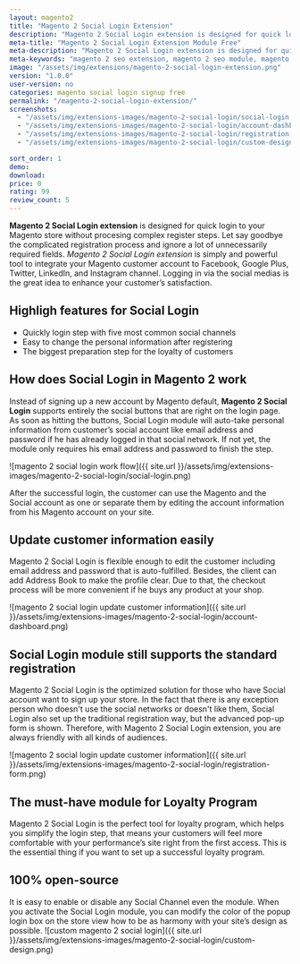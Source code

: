 ```yaml
---
layout: magento2
title: "Magento 2 Social Login Extension"
description: "Magento 2 Social Login extension is designed for quick login to your Magento store without procesing complex register steps"
meta-title: "Magento 2 Social Login Extension Module Free"
meta-description: "Magento 2 Social Login extension is designed for quick login to your Magento store without procesing complex register steps"
meta-keywords: "magento 2 seo extension, magento 2 seo module, magento 2 seo, magento 2 seo free"
image: "/assets/img/extensions/magento-2-social-login-extension.png"
version: "1.0.0"
user-version: no
categories: magento social login signup free
permalink: "/magento-2-social-login-extension/"
screenshots:
  - "/assets/img/extensions-images/magento-2-social-login/social-login.png"
  - "/assets/img/extensions-images/magento-2-social-login/account-dashboard.png"
  - "/assets/img/extensions-images/magento-2-social-login/registration-form.png"
  - "/assets/img/extensions-images/magento-2-social-login/custom-design.png"

sort_order: 1
demo: 
download: 
price: 0
rating: 99
review_count: 5
---
```



**Magento 2 Social Login extension** is designed for quick login to your Magento store without procesing complex register steps. Let say goodbye the complicated registration process and ignore a lot of unnecessarily required fields. *Magento 2 Social Login extension* is simply and powerful tool to integrate your Magento customer account to Facebook, Google Plus, Twitter, LinkedIn, and Instagram channel. Logging in via the social medias is the great idea to enhance your customer’s satisfaction.

## Highligh features for Social Login

- Quickly login step with five most common social channels
- Easy to change the personal information after registering
- The biggest preparation step for the loyalty of customers

## How does Social Login in Magento 2 work

Instead of signing up a new account by Magento default, **Magento 2 Social Login** supports entirely the social buttons that are right on the login page. As soon as hitting the buttons, Social Login module will auto-take personal information from customer’s social account like email address and password if he has already logged in that social network. If not yet, the module only requires his email address and password to finish the step.

![magento 2 social login work flow]({{ site.url }}/assets/img/extensions-images/magento-2-social-login/social-login.png)

After the successful login, the customer can use the Magento and the Social account as one or separate them by editing the account information from his Magento account on your site.


## Update customer information easily

Magento 2 Social Login is flexible enough to edit the customer including email address and password that is auto-fulfilled. Besides, the client can add Address Book to make the profile clear. Due to that, the checkout process will be more convenient if he buys any product at your shop.


![magento 2 social login update customer information]({{ site.url }}/assets/img/extensions-images/magento-2-social-login/account-dashboard.png)


## Social Login module still supports the standard registration

Magento 2 Social Login is the optimized solution for those who have Social account want to sign up your store. In the fact that there is any exception person who doesn't use the social networks or doesn't like them, Social Login also set up the traditional registration way, but the advanced pop-up form is shown. Therefore, with Magento 2 Social Login extension, you are always friendly with all kinds of audiences.

![magento 2 social login update customer information]({{ site.url }}/assets/img/extensions-images/magento-2-social-login/registration-form.png)


## The must-have module for Loyalty Program

Magento 2 Social Login is the perfect tool for loyalty program, which helps you simplify the login step, that means your customers will feel more comfortable with your performance’s site right from the first access. This is the essential thing if you want to set up a successful loyalty program.


## 100% open-source

It is easy to enable or disable any Social Channel even the module. When you activate the Social Login module, you can modify the color of the popup login box on the store view how to be as harmony with your site’s design as possible.
![custom magento 2 social login]({{ site.url }}/assets/img/extensions-images/magento-2-social-login/custom-design.png)


